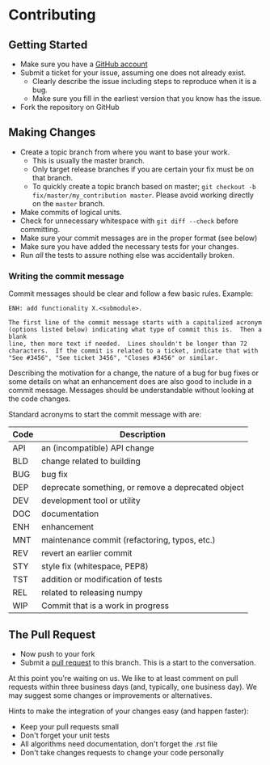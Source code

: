 # Contributing

## Getting Started

* Make sure you have a [GitHub account](https://github.com/signup/free)
* Submit a ticket for your issue, assuming one does not already exist.
  * Clearly describe the issue including steps to reproduce when it is a bug.
  * Make sure you fill in the earliest version that you know has the issue.
* Fork the repository on GitHub


## Making Changes

* Create a topic branch from where you want to base your work.
  * This is usually the master branch.
  * Only target release branches if you are certain your fix must be on that
    branch.
  * To quickly create a topic branch based on master; `git checkout -b
    fix/master/my_contribution master`. Please avoid working directly on the
    `master` branch.
* Make commits of logical units.
* Check for unnecessary whitespace with `git diff --check` before committing.
* Make sure your commit messages are in the proper format (see below)
* Make sure you have added the necessary tests for your changes.
* Run _all_ the tests to assure nothing else was accidentally broken.

### Writing the commit message

Commit messages should be clear and follow a few basic rules. Example:

```
ENH: add functionality X.<submodule>.

The first line of the commit message starts with a capitalized acronym
(options listed below) indicating what type of commit this is.  Then a blank
line, then more text if needed.  Lines shouldn't be longer than 72
characters.  If the commit is related to a ticket, indicate that with
"See #3456", "See ticket 3456", "Closes #3456" or similar.
```

Describing the motivation for a change, the nature of a bug for bug fixes 
or some details on what an enhancement does are also good to include in a 
commit message. Messages should be understandable without looking at the code 
changes. 

Standard acronyms to start the commit message with are:


|Code| Description                                        |
|----|----------------------------------------------------|
|API | an (incompatible) API change                       |
|BLD | change related to building                         |
|BUG | bug fix                                            |
|DEP | deprecate something, or remove a deprecated object |
|DEV | development tool or utility                        |
|DOC | documentation                                      |
|ENH | enhancement                                        |
|MNT | maintenance commit (refactoring, typos, etc.)      |
|REV | revert an earlier commit                           |
|STY | style fix (whitespace, PEP8)                       |
|TST | addition or modification of tests                  |
|REL | related to releasing numpy                         |
|WIP | Commit that is a work in progress                  |

## The Pull Request

* Now push to your fork
* Submit a [pull request](https://help.github.com/articles/using-pull-requests) to this branch. This is a start to the conversation.

At this point you're waiting on us. We like to at least comment on pull requests within three business days 
(and, typically, one business day). We may suggest some changes or improvements or alternatives.

Hints to make the integration of your changes easy (and happen faster):
- Keep your pull requests small
- Don't forget your unit tests
- All algorithms need documentation, don't forget the .rst file
- Don't take changes requests to change your code personally
